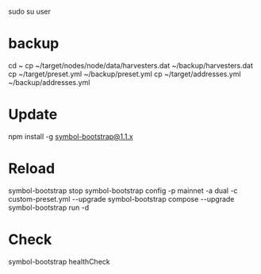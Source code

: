 sudo su user

# backup
cd ~
cp ~/target/nodes/node/data/harvesters.dat ~/backup/harvesters.dat
cp ~/target/preset.yml ~/backup/preset.yml
cp ~/target/addresses.yml ~/backup/addresses.yml

# Update
npm install -g symbol-bootstrap@1.1.x

# Reload
symbol-bootstrap stop
symbol-bootstrap config -p mainnet -a dual -c custom-preset.yml --upgrade
symbol-bootstrap compose --upgrade
symbol-bootstrap run -d

# Check
symbol-bootstrap healthCheck
